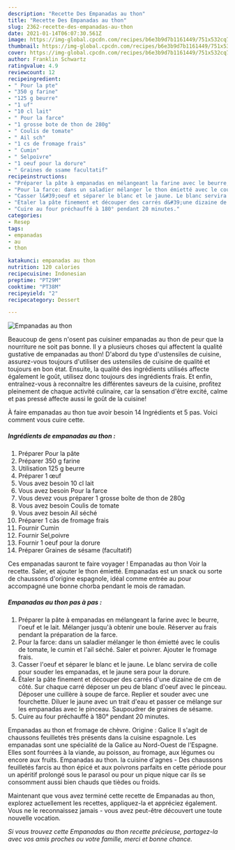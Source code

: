 ```yaml
---
description: "Recette Des Empanadas au thon"
title: "Recette Des Empanadas au thon"
slug: 2362-recette-des-empanadas-au-thon
date: 2021-01-14T06:07:30.561Z
image: https://img-global.cpcdn.com/recipes/b6e3b9d7b1161449/751x532cq70/empanadas-au-thon-photo-principale-de-la-recette.jpg
thumbnail: https://img-global.cpcdn.com/recipes/b6e3b9d7b1161449/751x532cq70/empanadas-au-thon-photo-principale-de-la-recette.jpg
cover: https://img-global.cpcdn.com/recipes/b6e3b9d7b1161449/751x532cq70/empanadas-au-thon-photo-principale-de-la-recette.jpg
author: Franklin Schwartz
ratingvalue: 4.9
reviewcount: 12
recipeingredient:
- " Pour la pte"
- "350 g farine"
- "125 g beurre"
- "1 uf"
- "10 cl lait"
- " Pour la farce"
- "1 grosse bote de thon de 280g"
- " Coulis de tomate"
- " Ail sch"
- "1 cs de fromage frais"
- " Cumin"
- " Selpoivre"
- "1 oeuf pour la dorure"
- " Graines de ssame facultatif"
recipeinstructions:
- "Préparer la pâte à empanadas en mélangeant la farine avec le beurre, l&#39;oeuf et le lait. Mélanger jusqu&#39;à obtenir une boule. Réserver au frais pendant la préparation de la farce."
- "Pour la farce: dans un saladier mélanger le thon émietté avec le coulis de tomate, le cumin et l&#39;ail séché. Saler et poivrer. Ajouter le fromage frais."
- "Casser l&#39;oeuf et séparer le blanc et le jaune. Le blanc servira de colle pour souder les empanadas, et le jaune sera pour la dorure."
- "Étaler la pâte finement et découper des carrés d&#39;une dizaine de cm de côté. Sur chaque carré déposer un peu de blanc d&#39;oeuf avec le pinceau. Déposer une cuillère à soupe de farce. Replier et souder avec une fourchette. Diluer le jaune avec un trait d&#39;eau et passer ce mélange sur les empanadas avec le pinceau. Saupoudrer de graines de sésame."
- "Cuire au four préchauffé à 180° pendant 20 minutes."
categories:
- Resep
tags:
- empanadas
- au
- thon

katakunci: empanadas au thon 
nutrition: 120 calories
recipecuisine: Indonesian
preptime: "PT29M"
cooktime: "PT38M"
recipeyield: "2"
recipecategory: Dessert

---
```



![Empanadas au thon](https://img-global.cpcdn.com/recipes/b6e3b9d7b1161449/751x532cq70/empanadas-au-thon-photo-principale-de-la-recette.jpg)

Beaucoup de gens n'osent pas cuisiner empanadas au thon de peur que la nourriture ne soit pas bonne. Il y a plusieurs choses qui affectent la qualité gustative de empanadas au thon! D'abord du type d'ustensiles de cuisine, assurez-vous toujours d'utiliser des ustensiles de cuisine de qualité et toujours en bon état. Ensuite, la qualité des ingrédients utilisés affecte également le goût, utilisez donc toujours des ingrédients frais. Et enfin, entraînez-vous à reconnaître les différentes saveurs de la cuisine, profitez pleinement de chaque activité culinaire, car la sensation d'être excité, calme et pas pressé affecte aussi le goût de la cuisine!

<!--inarticleads1-->

À faire empanadas au thon tue avoir besoin 14 Ingrédients et 5 pas. Voici comment vous cuire cette.

##### Ingrédients de empanadas au thon :

1. Préparer  Pour la pâte
1. Préparer 350 g farine
1. Utilisation 125 g beurre
1. Préparer 1 œuf
1. Vous avez besoin 10 cl lait
1. Vous avez besoin  Pour la farce
1. Vous devez vous préparer 1 grosse boîte de thon de 280g
1. Vous avez besoin  Coulis de tomate
1. Vous avez besoin  Ail séché
1. Préparer 1 càs de fromage frais
1. Fournir  Cumin
1. Fournir  Sel,poivre
1. Fournir 1 oeuf pour la dorure
1. Préparer  Graines de sésame (facultatif)


Ces empanadas sauront te faire voyager ! Empanadas au thon Voir la recette. Saler, et ajouter le thon émietté. Empanadas est un snack ou sorte de chaussons d&#39;origine espagnole, idéal comme entrée au pour accompagné une bonne chorba pendant le mois de ramadan. 

<!--inarticleads2-->

##### Empanadas au thon pas à pas :

1. Préparer la pâte à empanadas en mélangeant la farine avec le beurre, l&#39;oeuf et le lait. Mélanger jusqu&#39;à obtenir une boule. Réserver au frais pendant la préparation de la farce.
1. Pour la farce: dans un saladier mélanger le thon émietté avec le coulis de tomate, le cumin et l&#39;ail séché. Saler et poivrer. Ajouter le fromage frais.
1. Casser l&#39;oeuf et séparer le blanc et le jaune. Le blanc servira de colle pour souder les empanadas, et le jaune sera pour la dorure.
1. Étaler la pâte finement et découper des carrés d&#39;une dizaine de cm de côté. Sur chaque carré déposer un peu de blanc d&#39;oeuf avec le pinceau. Déposer une cuillère à soupe de farce. Replier et souder avec une fourchette. Diluer le jaune avec un trait d&#39;eau et passer ce mélange sur les empanadas avec le pinceau. Saupoudrer de graines de sésame.
1. Cuire au four préchauffé à 180° pendant 20 minutes.


Empanadas au thon et fromage de chèvre. Origine : Galice Il s&#39;agit de chaussons feuilletés très présents dans la cuisine espagnole. Les empanadas sont une spécialité de la Galice au Nord-Ouest de l&#39;Espagne. Elles sont fourrées à la viande, au poisson, au fromage, aux légumes ou encore aux fruits. Empanadas au thon. la cuisine d&#39;agnes - Des chaussons feuilletés farcis au thon épicé et aux poivrons parfaits en cette période pour un apéritif prolongé sous le parasol ou pour un pique nique car ils se consomment aussi bien chauds que tièdes ou froids. 

<!--inarticleads1-->

<p>
Maintenant que vous avez terminé cette recette de Empanadas au thon, explorez actuellement les recettes, appliquez-la et appréciez également. Vous ne le reconnaissez jamais - vous avez peut-être découvert une toute nouvelle vocation.
</p>

<p>
<i>Si vous trouvez cette Empanadas au thon recette précieuse, partagez-la avec vos amis proches ou votre famille, merci et bonne chance.</i>
</p>
